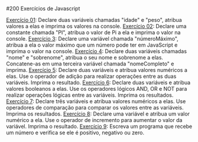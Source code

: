#200 Exercícios de Javascript

[Exercício 01](exercicio01.js): Declare duas variáveis chamadas "idade" e "peso", atribua valores a elas e imprima os valores na console.
[Exercício 02](exercicio02.js): Declare uma constante chamada "PI", atribua o valor de Pi a ela e imprima o valor na console.
[Exercício 3](exercicio02.js): Declare uma variável chamada "númeroMáximo", atribua a ela o valor máximo que um número pode ter em JavaScript e imprima o valor na console.
[Exercício 4](exercicio02.js): Declare duas variáveis chamadas "nome" e "sobrenome", atribua o seu nome e sobrenome a elas. Concatene-as em uma terceira variável chamada "nomeCompleto" e imprima.
[Exercício 5](exercicio02.js): Declare duas variáveis e atribua valores numéricos a elas. Use o operador de adição para realizar operações entre as duas variáveis. Imprima o resultado.
[Exercício 6](exercicio02.js): Declare duas variáveis e atribua valores booleanos a elas. Use os operadores lógicos AND, OR e NOT para realizar operações lógicas entre as variáveis. Imprima os resultados.
[Exercício 7](exercicio02.js): Declare três variáveis e atribua valores numéricos a elas. Use operadores de comparação para comparar os valores entre as variáveis. Imprima os resultados.
[Exercício 8](exercicio02.js): Declare uma variável e atribua um valor numérico a ela. Use o operador de incremento para aumentar o valor da variável. Imprima o resultado.
[Exercício 9](exercicio02.js): Escreva um programa que recebe um número e verifica se ele é positivo, negativo ou zero.

